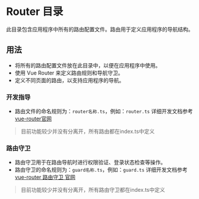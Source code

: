 # Router 目录

此目录包含应用程序中所有的路由配置文件。路由用于定义应用程序的导航结构。

## 用法

- 将所有的路由配置文件放在此目录中，以便在应用程序中使用。
- 使用 Vue Router 来定义路由规则和导航守卫。
- 定义不同页面的路由，以支持应用程序的导航。 

### 开发指导

- 路由文件的命名规则为：`router名称.ts`，例如：`router.ts` 详细开发文档参考 [vue-router官网](https://router.vuejs.org/zh/)
> 目前功能较少并没有分离开，所有路由都在index.ts中定义

### 路由守卫

- 路由守卫用于在路由导航时进行权限验证、登录状态检查等操作。
- 路由守卫的命名规则为：`guard名称.ts`，例如：`guard.ts` 详细开发文档参考 [vue-router 路由守卫 官网](https://router.vuejs.org/zh/guide/advanced/navigation-guards.html)
> 目前功能较少并没有分离开，所有路由守卫都在index.ts中定义